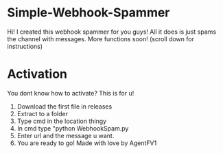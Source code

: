 # Simple-Webhook-Spammer
Hi! I created this webhook spammer for you guys!
All it does is just spams the channel with messages. More functions soon! (scroll down for instructions)

# Activation
You dont know how to activate? This is for u!
1) Download the first file in releases
2) Extract to a folder
3) Type cmd in the location thingy
4) In cmd type "python WebhookSpam.py
5) Enter url and the message u want.
6) You are ready to go! Made with love by AgentFV1
